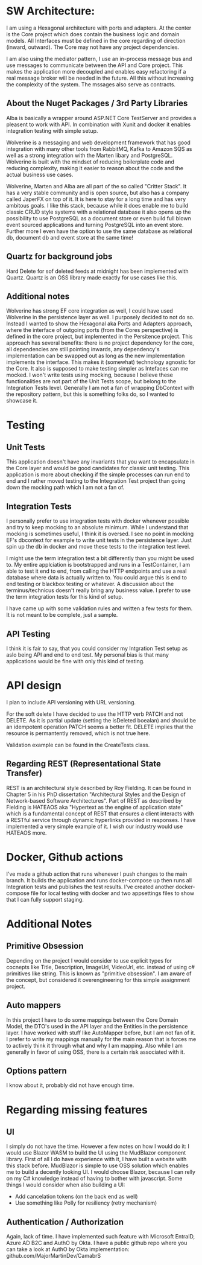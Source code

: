 # SW Architecture:

I am using a Hexagonal architecture with ports and adapters. At the center is the Core project which does contain the business logic and domain models.
All Interfaces must be defined in the core regarding of direction (inward, outward).
The Core may not have any project dependencies.

I am also using the mediator pattern, I use an in-process message bus and use messages to communicate between the API and Core project. 
This makes the application more decoupled and enables easy refactoring if a real message broker will be needed in the future. All this
without increasing the complexity of the system. 
The mssages also serve as contracts.

## About the Nuget Packages / 3rd Party Libraries

Alba is basically a wrapper around ASP.NET Core TestServer and provides a pleasent to work with API. 
In combination with Xunit and docker it enables integration testing with simple setup.

Wolverine is a messaging and web development framework that has good integration with many other tools from RabbitMQ, Kafka to Amazon SQS as well
as a strong integration with the Marten libary and PostgreSQL. Wolverine is built with the mindset of reducing boilerplate code 
and reducing complexity, making it easier to reason about the code and the actual business use cases.

Wolverine, Marten and Alba are all part of the so called "Critter Stack". It has a very stable community and is open source, but also has a company
called JaperFX on top of it. It is here to stay for a long time and has very ambitous goals.
I like this stack, because while it does enable me to build classic CRUD style systems with a relational database it also opens up the
possibility to use PostgreSQL as a document store or even build full blown event sourced applications and turning PostgreSQL into an event store.
Further more I even have the option to use the same database as relational db, document db and event store at the same time!

## Quartz for background jobs

Hard Delete for sof deleted feeds at midnight has been implemented with Quartz. Quartz is an OSS library made exactly for use cases like this.

## Additional notes
Wolverine has strong EF core integration as well, I could have used Wolverine in the persistence layer as well. I purposely decided to not do so.
Instead I wanted to show the Hexagonal aka Ports and Adapters approach, where the interface of outgoing ports (from the Cores perspective) is 
defined in the core project, but implemented in the Persitence project. This approach has several benefits: there is no project dependency for the core,
all dependencies are still pointing inwards, any dependency's implementation can be swapped out as long as the new implementation implements the
interface. This makes it (somewhat) technology agnostic for the Core. It also is supposed to make testing simpler as Intefaces can me mocked.
I won't write tests using mocking, because I believe these functionalities are not part of the Unit Tests scope, but belong to the Integration Tests level.
Generally I am not a fan of wrapping DbContext with the repository pattern, but this is something folks do, so I wanted to showcase it.

# Testing

## Unit Tests
This application doesn't have any invariants that you want to encapsulate in the Core layer and would be good candidates 
for classic unit testing. This application is more about checking if the simple processes can run end to end and 
I rather moved testing to the Integration Test project than going down the mocking path which I am not a fan of.

## Integration Tests
I personally prefer to use integration tests with docker whenever possible and try to keep mocking to an absolute minimum.
While I understand that mocking is sometimes useful, I think it is oversed. I see no point in mocking EF's dbcontext for example 
to write unit tests in the persistence layer. Just spin up the db in docker and move these tests to the integration test level.

I might use the term integration test a bit differently than you might be used to. My entire applciation is bootstrapped and runs in
a TestContainer, I am able to test it end to end, from calling the HTTP endpoints and use a real database where data is actually written to.
You could argue this is end to end testing or blackbox testing or whatever. A discussion about the terminus/technicus doesn't really bring
any business value. I prefer to use the term integration tests for this kind of setup.

I have came up with some validation rules and written a few tests for them. It is not meant to be complete, just a sample.

## API Testing
I think it is fair to say, that you could consider my Intgration Test setup as aslo being API and end to end test.
My personal bias is that many applications would be fine with only this kind of testing.

# API design
I plan to include API versioning with URL versioning.

For the soft delete I have decided to use the HTTP verb PATCH and not DELETE. As it is partial update (setting the isDeleted boealan) and
should be an idempotent operation PATCH seems a better fit. DELETE implies that the resource is permantently removed, which is not true here.

Validation example can be found in the CreateTests class. 

## Regarding REST (Representational State Transfer)

REST is an architectural style described by Roy Fielding. It can be found in Chapter 5 in his PhD dissertation 
"Architectural Styles and the Design of Network-based Software Architectures". 
Part of REST as described by Fielding is HATEAOS aka "Hypertext as the engine of application state" which is a fundamental concept of 
REST that ensures a client interacts with a RESTful service through dynamic hyperlinks provided in responses. I have implemented a very
simple example of it. I wish our industry would use HATEAOS more.

# Docker, Github actions

I've made a github action that runs whenever I push changes to the main branch. It builds the application and runs docker-compose up
then runs all Integration tests and publishes the test results.
I've created another docker-compose file for local testing with docker and two appsettings files to show that I can fully support
staging.

# Additional Notes

## Primitive Obsession

Depending on the project I would consider to use explicit types for cocnepts like Title, Description, ImageUrl, VideoUrl, etc.
instead of using c# primitives like string. This is known as "primitive obsession". I am aware of the concept, but considered
it overengineering for this simple assignment project.

## Auto mappers

In this project I have to do some mappings between the Core Domain Model, the DTO's used in the API layer and the Entities in the
persistence layer. I have worked with stuff like AutoMapper before, but I am not fan of it. I prefer to write my mappings manually
for the main reason that is forces me to actively think it through what and why I am mapping. Also while I am generally in favor
of using OSS, there is a certain risk associated with it.

## Options pattern

I know about it, probably did not have enough time.

# Regarding missing features

## UI
I simply do not have the time. However a few notes on how I would do it:
I would use Blazor WASM to build the UI using the MudBlazor component library. First of all I do have experience with it, I have built
a website with this stack before. MudBlazor is simple to use OSS solution which enables me to build a decently looking UI. I would
choose Blazor, because I can relly on my C# knowledge instead of having to bother with javascript.
Some things I would consider when also building a UI:
- Add cancelation tokens (on the back end as well)
- Use something like Polly for resiliency (retry mechanism)

## Authentication / Authorization
Again, lack of time. I have implemented such feature with Microsoft EntraID, Azure AD B2C and AuthO by Okta.
I have a public github repo where you can take a look at AuthO by Okta implementation:
github.com/MajorMartinDev/CamabrS
